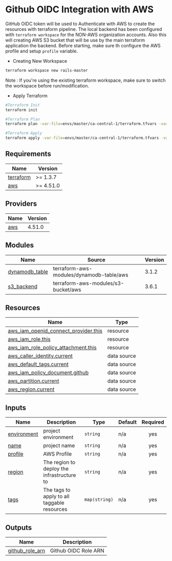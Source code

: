 # Github OIDC Integration with AWS
GitHub OIDC token will be used to Authenticate with AWS to create the resources with terraform pipeline. The local backend has been configured with `terraform workspace` for the NON-AWS organization accounts. Also this will creating AWS S3 bucket that will be use by the main terraform application the backend. Before starting, make sure th configure the AWS profile and setup `profile` variable.

* Creating New Workspace

```bash
terraform workspace new rails-master
```
Note : If you're using the existing terraform workspace, make sure to switch the workspace before run/modification.
* Apply Terraform 

```bash
#Terraform Init
terraform init

#Terraform Plan
terraform plan -var-file=envs/master/ca-central-1/terraform.tfvars -var-file=envs/master/global/terraform.tfvars

#Terraform Apply
terraform apply -var-file=envs/master/ca-central-1/terraform.tfvars -var-file=envs/master/global/terraform.tfvars --auto-approve
```

<!-- BEGIN_TF_DOCS -->
## Requirements

| Name | Version |
|------|---------|
| <a name="requirement_terraform"></a> [terraform](#requirement\_terraform) | >= 1.3.7 |
| <a name="requirement_aws"></a> [aws](#requirement\_aws) | >= 4.51.0 |

## Providers

| Name | Version |
|------|---------|
| <a name="provider_aws"></a> [aws](#provider\_aws) | 4.51.0 |

## Modules

| Name | Source | Version |
|------|--------|---------|
| <a name="module_dynamodb_table"></a> [dynamodb\_table](#module\_dynamodb\_table) | terraform-aws-modules/dynamodb-table/aws | 3.1.2 |
| <a name="module_s3_backend"></a> [s3\_backend](#module\_s3\_backend) | terraform-aws-modules/s3-bucket/aws | 3.6.1 |

## Resources

| Name | Type |
|------|------|
| [aws_iam_openid_connect_provider.this](https://registry.terraform.io/providers/hashicorp/aws/latest/docs/resources/iam_openid_connect_provider) | resource |
| [aws_iam_role.this](https://registry.terraform.io/providers/hashicorp/aws/latest/docs/resources/iam_role) | resource |
| [aws_iam_role_policy_attachment.this](https://registry.terraform.io/providers/hashicorp/aws/latest/docs/resources/iam_role_policy_attachment) | resource |
| [aws_caller_identity.current](https://registry.terraform.io/providers/hashicorp/aws/latest/docs/data-sources/caller_identity) | data source |
| [aws_default_tags.current](https://registry.terraform.io/providers/hashicorp/aws/latest/docs/data-sources/default_tags) | data source |
| [aws_iam_policy_document.github](https://registry.terraform.io/providers/hashicorp/aws/latest/docs/data-sources/iam_policy_document) | data source |
| [aws_partition.current](https://registry.terraform.io/providers/hashicorp/aws/latest/docs/data-sources/partition) | data source |
| [aws_region.current](https://registry.terraform.io/providers/hashicorp/aws/latest/docs/data-sources/region) | data source |

## Inputs

| Name | Description | Type | Default | Required |
|------|-------------|------|---------|:--------:|
| <a name="input_environment"></a> [environment](#input\_environment) | project environment | `string` | n/a | yes |
| <a name="input_name"></a> [name](#input\_name) | project name | `string` | n/a | yes |
| <a name="input_profile"></a> [profile](#input\_profile) | AWS Profile | `string` | n/a | yes |
| <a name="input_region"></a> [region](#input\_region) | The region to deploy the infrastructure to | `string` | n/a | yes |
| <a name="input_tags"></a> [tags](#input\_tags) | The tags to apply to all taggable resources | `map(string)` | n/a | yes |

## Outputs

| Name | Description |
|------|-------------|
| <a name="output_github_role_arn"></a> [github\_role\_arn](#output\_github\_role\_arn) | Github OIDC Role ARN |
<!-- END_TF_DOCS -->